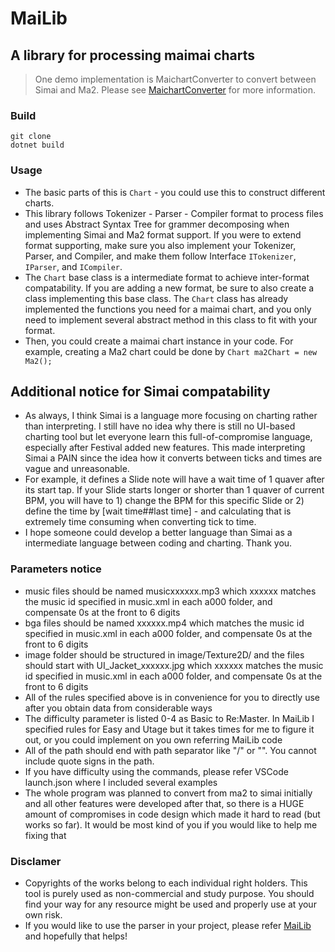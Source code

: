 # MaiLib

## A library for processing maimai charts
> One demo implementation is MaichartConverter to convert between Simai and Ma2. Please see [MaichartConverter](https://github.com/Neskol/MaichartConverter) for more information.

### Build
    git clone
    dotnet build
### Usage
- The basic parts of this is `Chart` - you could use this to construct different charts.
- This library follows Tokenizer - Parser - Compiler format to process files and uses Abstract Syntax Tree for grammer decomposing when implementing Simai and Ma2 format support. If you were to extend format supporting, make sure you also implement your Tokenizer, Parser, and Compiler, and make them follow Interface `ITokenizer`, `IParser`, and `ICompiler`.
- The `Chart` base class is a intermediate format to achieve inter-format compatability. If you are adding a new format, be sure to also create a class implementing this base class. The `Chart` class has already implemented the functions you need for a maimai chart, and you only need to implement several abstract method in this class to fit with your format.
- Then, you could create a maimai chart instance in your code. For example, creating a Ma2 chart could be done by `Chart ma2Chart = new Ma2();`

## Additional notice for Simai compatability
- As always, I think Simai is a language more focusing on charting rather than interpreting. I still have no idea why there is still no UI-based charting tool but let everyone learn this full-of-compromise language, especially after Festival added new features. This made interpreting Simai a PAIN since the idea how it converts between ticks and times are vague and unreasonable.
- For example, it defines a Slide note will have a wait time of 1 quaver after its start tap. If your Slide starts longer or shorter than 1 quaver of current BPM, you will have to 1) change the BPM for this specific Slide or 2) define the time by [wait time##last time] - and calculating that is extremely time consuming when converting tick to time.
- I hope someone could develop a better language than Simai as a intermediate language between coding and charting. Thank you.

### Parameters notice
- music files should be named musicxxxxxx.mp3 which xxxxxx matches the music id specified in music.xml in each a000 folder, and compensate 0s at the front to 6 digits
- bga files should be named xxxxxx.mp4 which matches the music id specified in music.xml in each a000 folder, and compensate 0s at the front to 6 digits
- image folder should be structured in image/Texture2D/ and the files should start with UI_Jacket_xxxxxx.jpg which xxxxxx matches the music id specified in music.xml in each a000 folder, and compensate 0s at the front to 6 digits
- All of the rules specified above is in convenience for you to directly use after you obtain data from considerable ways
- The difficulty parameter is listed 0-4 as Basic to Re:Master. In MaiLib I specified rules for Easy and Utage but it takes times for me to figure it out, or you could implement on you own referring MaiLib code
- All of the path should end with path separator like "/" or "\". You cannot include quote signs in the path.
- If you have difficulty using the commands, please refer VSCode launch.json where I included several examples
- The whole program was planned to convert from ma2 to simai initially and all other features were developed after that, so there is a HUGE amount of compromises in code design which made it hard to read (but works so far). It would be most kind of you if you would like to help me fixing that

### Disclamer
- Copyrights of the works belong to each individual right holders. This tool is purely used as non-commercial and study purpose. You should find your way for any resource might be used and properly use at your own risk.
- If you would like to use the parser in your project, please refer [MaiLib](https://github.com/Neskol/MaiLib) and hopefully that helps!
